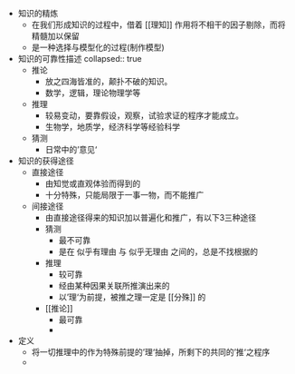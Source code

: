 - 知识的精炼
	- 在我们形成知识的过程中，借着 [[理知]] 作用将不相干的因子剔除，而将精髓加以保留
	- 是一种选择与模型化的过程(制作模型)
- 知识的可靠性描述
collapsed:: true
	- 推论
		- 放之四海皆准的，颠扑不破的知识。
		- 数学，逻辑，理论物理学等
	- 推理
		- 较易变动，要靠假设，观察，试验求证的程序才能成立。
		- 生物学，地质学，经济科学等经验科学
	- 猜测
		- 日常中的’意见‘
- 知识的获得途径
	- 直接途径
		- 由知觉或直观体验而得到的
		- 十分特殊，只能局限于一事一物，而不能推广
	- 间接途径
		- 由直接途径得来的知识加以普遍化和推广，有以下3三种途径
		- 猜测
			- 最不可靠
			- 是在 似乎有理由 与 似乎无理由 之间的，总是不找根据的
		- 推理
			- 较可靠
			- 经由某种因果关联所推演出来的
			- 以’理‘为前提，被推之理一定是 [[分殊]] 的
		- [[推论]]
			- 最可靠
			-
- 定义
	- 将一切推理中的作为特殊前提的’理‘抽掉，所剩下的共同的’推‘之程序
	-